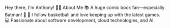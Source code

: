  Hey there, I'm Anthony!
👨‍💻 About Me
📚 A huge comic book fan—especially Batman! 🦇
🏀 I follow basketball and love keeping up with the latest games.
💻 Passionate about software development, cloud technologies, and AI.
